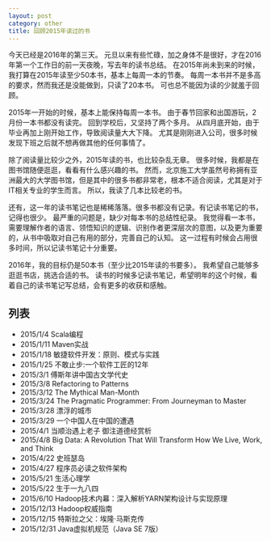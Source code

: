 ```yaml
---
layout: post
category: other
title: 回顾2015年读过的书
---
```


今天已经是2016年的第三天。
元旦以来有些忙碌，加之身体不是很好，才在2016年第一个工作日的前一天夜晚，写去年的读书总结。
在2015年尚未到来的时候，我打算在2015年读至少50本书，基本上每周一本的节奏。
每周一本书并不是多高的要求，然而我还是没能做到，只读了20本书。
可也总不能因为读的少就羞于回顾。

2015年一开始的时候，基本上能保持每周一本书。
由于春节回家和出国游玩，2月份一本书都没有读完。
回到学校后，又坚持了两个多月。
从四月底开始，由于毕业再加上刚开始工作，导致阅读量大大下降。
尤其是刚刚进入公司，很多时候发现下班之后就不想再做其他的任何事情了。

除了阅读量比较少之外，2015年读的书，也比较杂乱无章。
很多时候，我都是在图书馆随便逛逛，看看有什么感兴趣的书。
然而，北京施工大学虽然号称拥有亚洲最大的大学图书馆，但是其中的很多书都非常老，根本不适合阅读，尤其是对于IT相关专业的学生而言。
所以，我读了几本比较老的书。

还有，这一年的读书笔记也是稀稀落落。很多书都没有记录。有记读书笔记的书，记得也很少。
最严重的问题是，缺少对每本书的总结性纪录。
我觉得看一本书，需要理解作者的语言、领悟知识的逻辑、识别作者更深层次的意图，以及更为重要的，从书中吸取对自己有用的部分，完善自己的认知。
这一过程有时候会占用很多时间，所以记读书笔记十分重要。

2016年，我的目标仍是50本书（至少比2015年读的书要多）。
我希望自己能够多逛逛书店，挑选合适的书。
读书的时候多记读书笔记，希望明年的这个时候，看着自己的读书笔记写总结，会有更多的收获和感触。

## 列表
- 2015/1/4  Scala编程
- 2015/1/11  Maven实战
- 2015/1/18  敏捷软件开发：原则、模式与实践
- 2015/1/25  不敢止步:一个软件工匠的12年
- 2015/3/1  傅斯年讲中国古文学代史
- 2015/3/8  Refactoring to Patterns
- 2015/3/12  The Mythical Man-Month
- 2015/3/24  The Pragmatic Programmer: From Journeyman to Master
- 2015/3/28  漂浮的城市
- 2015/3/29  一个中国人在中国的遭遇
- 2015/4/1  当顺治遇上老子 御注道德经赏析
- 2015/4/8  Big Data: A Revolution That Will Transform How We Live, Work, and Think
- 2015/4/22  史班瑟岛
- 2015/4/27  程序员必读之软件架构
- 2015/5/21  生活心理学
- 2015/5/22  生于一九八四
- 2015/6/10  Hadoop技术内幕：深入解析YARN架构设计与实现原理
- 2015/12/13  Hadoop权威指南
- 2015/12/15  特斯拉之父：埃隆·马斯克传
- 2015/12/31  Java虚拟机规范（Java SE 7版）
